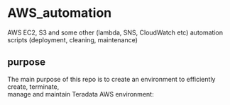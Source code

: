 # AWS_automation
AWS EC2, S3 and some other (lambda, SNS, CloudWatch etc) automation scripts (deployment, cleaning, maintenance)
## purpose

<p>The main purpose of this repo is to create an environment to efficiently create, terminate,<br>
manage and maintain Teradata AWS environment:</p>
